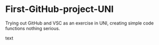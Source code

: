 # First-GitHub-project-UNI
Trying out GitHub and VSC as an exercise in UNI, creating simple code functions nothing serious.

text